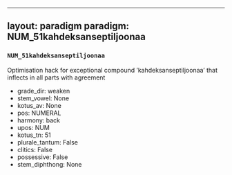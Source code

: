 
---
layout: paradigm
paradigm: NUM_51kahdeksanseptiljoonaa
---
### ` NUM_51kahdeksanseptiljoonaa `

Optimisation hack for exceptional compound ’kahdeksanseptiljoonaa’ that inflects in all parts with agreement
* grade_dir: weaken
* stem_vowel: None
* kotus_av: None
* pos: NUMERAL
* harmony: back
* upos: NUM
* kotus_tn: 51
* plurale_tantum: False
* clitics: False
* possessive: False
* stem_diphthong: None
